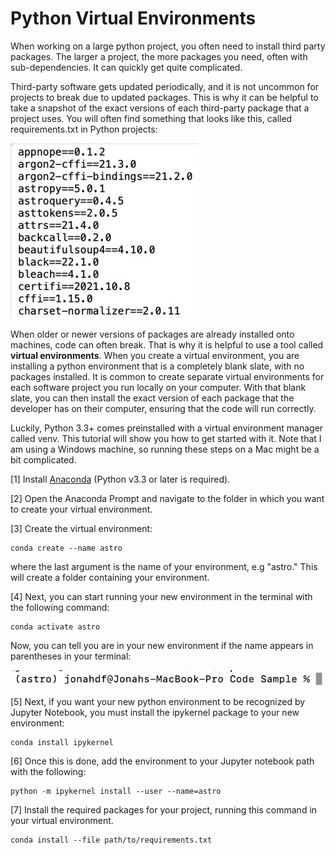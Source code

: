 <h1>Python Virtual Environments</h1>

When working on a large python project, you often need to install third party packages. The larger a project, the more packages you need, often with sub-dependencies. It can quickly get quite complicated. 

Third-party software gets updated periodically, and it is not uncommon for projects to break due to updated packages. This is why it can be helpful to take a snapshot of the exact versions of each third-party package that a project uses. You will often find something that looks like this, called requirements.txt in Python projects:

![requirements.txt](images/requirements.txt.jog.jpg)

When older or newer versions of packages are already installed onto machines, code can often break. That is why it is helpful to use a tool called **virtual environments**. When you create a virtual environment, you are installing a python environment that is a completely blank slate, with no packages installed. It is common to create separate virtual environments for each software project you run locally on your computer. With that blank slate, you can then install the exact version of each package that the developer has on their computer, ensuring that the code will run correctly.

Luckily, Python 3.3+ comes preinstalled with a virtual environment manager called venv. This tutorial will show you how to get started with it. Note that I am using a Windows machine, so running these steps on a Mac might be a bit complicated.

[1] Install [Anaconda](https://repo.anaconda.com/archive/Anaconda3-2022.05-Windows-x86_64.exe) (Python v3.3 or later is required). 

[2] Open the Anaconda Prompt and navigate to the folder in which you want to create your virtual environment. 

[3] Create the virtual environment:

```
conda create --name astro
```

where the last argument is the name of your environment, e.g "astro." This will create a folder containing your environment.

[4] Next, you can start running your new environment in the terminal with the following command:

```
conda activate astro
```

Now, you can tell you are in your new environment if the name appears in parentheses in your terminal:

![python command line](images/python_environment.jpg)

[5] Next, if you want your new python environment to be recognized by Jupyter Notebook, you must install the ipykernel package to your new environment:

```
conda install ipykernel
```

[6] Once this is done, add the environment to your Jupyter notebook path with the following:

```
python -m ipykernel install --user --name=astro
```

[7] Install the required packages for your project, running this command in your virtual environment.

```
conda install --file path/to/requirements.txt
```
